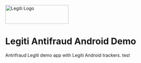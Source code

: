 <p>
  <img src="https://s3-sa-east-1.amazonaws.com/com.legiti.static-assets/images/legiti_logo_black.png" width="200" height="60" alt="Legiti Logo"> </img>
</p>

# Legiti Antifraud Android Demo
Antrifraud Legiti demo app with Legiti Android trackers. 
test
